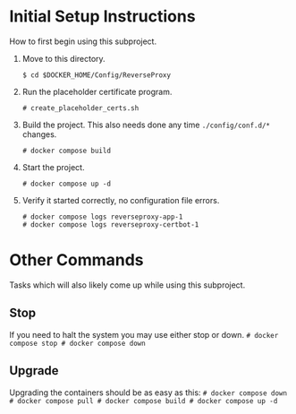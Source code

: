# Initial Setup Instructions
How to first begin using this subproject.
1. Move to this directory.
    ```
    $ cd $DOCKER_HOME/Config/ReverseProxy
    ```
1. Run the placeholder certificate program.
    ```
    # create_placeholder_certs.sh
    ```
1. Build the project. This also needs done any time `./config/conf.d/*` changes.
    ```
    # docker compose build
    ```
1. Start the project.
    ```
    # docker compose up -d
    ```
1. Verify it started correctly, no configuration file errors.
    ```
    # docker compose logs reverseproxy-app-1
    # docker compose logs reverseproxy-certbot-1
    ```

# Other Commands
Tasks which will also likely come up while using this subproject.
## Stop
If you need to halt the system you may use either stop or down.
    ```
    # docker compose stop
    # docker compose down
    ```
## Upgrade
Upgrading the containers should be as easy as this:
    ```
    # docker compose down
    # docker compose pull
    # docker compose build
    # docker compose up -d
    ```
